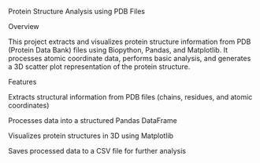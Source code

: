 Protein Structure Analysis using PDB Files

Overview

This project extracts and visualizes protein structure information from PDB (Protein Data Bank) files using Biopython, Pandas, and Matplotlib. It processes atomic coordinate data, performs basic analysis, and generates a 3D scatter plot representation of the protein structure.

Features

Extracts structural information from PDB files (chains, residues, and atomic coordinates)

Processes data into a structured Pandas DataFrame

Visualizes protein structures in 3D using Matplotlib

Saves processed data to a CSV file for further analysis
